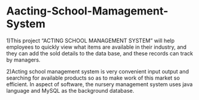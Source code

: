 # Aacting-School-Mamagement-System

1)This project “ACTING SCHOOL MANAGEMENT SYSTEM” will help employees to quickly 
  view what items are available in their industry, and they can add the sold details to the data base,
  and these records can track by managers.

2)Acting school management system is very convenient input output and 
  searching for available products so as to make work of this market so efficient. In aspect of 
  software, the nursery management system uses java language and MySQL as the background 
  database. 
